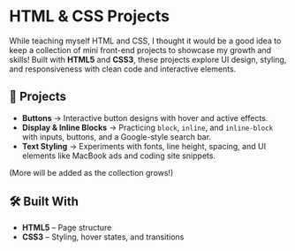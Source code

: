 # HTML & CSS Projects

While teaching myself HTML and CSS, I thought it would be a good idea to keep a collection of mini front-end projects to showcase my growth and skills! Built with **HTML5** and **CSS3**, these projects explore UI design, styling, and responsiveness with clean code and interactive elements.

## 📂 Projects

- **Buttons** → Interactive button designs with hover and active effects.  
- **Display & Inline Blocks** → Practicing `block`, `inline`, and `inline-block` with inputs, buttons, and a Google-style search bar.
- **Text Styling** → Experiments with fonts, line height, spacing, and UI elements like MacBook ads and coding site snippets.

(More will be added as the collection grows!)

## 🛠️ Built With
- **HTML5** – Page structure  
- **CSS3** – Styling, hover states, and transitions
